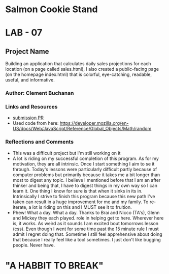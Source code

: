 # Salmon Cookie Stand
# LAB - 07

## Project Name

Building an application that calculates daily sales projections for each location (on a page called sales.html), I also created a public-facing page (on the homepage index.html) that is colorful, eye-catching, readable, useful, and informative.

### Author: Clement Buchanan

### Links and Resources
* [submission PR]()
* Used code from here: https://developer.mozilla.org/en-US/docs/Web/JavaScript/Reference/Global_Objects/Math/random

### Reflections and Comments
* This was a difficult project but I'm still working on it
* A lot is riding on my successful completion of this program. As for my motivation, they are all intrinsic. Once I start something I aim to se it through. Today's lessons were particularly difficult partly because of computer problems but primarily because it takes me a bit longer than most to digest any topic. I believe I mentioned before that I am an after thinker and being that, I have to digest things in my own way so I can learn it. One thing I know for sure is that when it sinks in its in. Intrinsically I strive to finish this program because this new path I've taken can result in a huge improvement for me and my family. To re-iterate, a lot is riding on this and I MUST see it to fruition.
* Phew! What a day. What a day. Thanks to Brai and Nicco (TA's), Glenn and Mickey they each played. role in helping get to here. Wherever here is, it works. As weird as it sounds I am excited bout tomorrows lesson (css). Even though I went for some time past the 15 minute rule I must admit I regret doing that. Sometime I still feel apprehensive about doing that because I really feel like a tool sometimes. I just don't like bugging people. Never have. 

# "A HABBIT TO BREAK"
